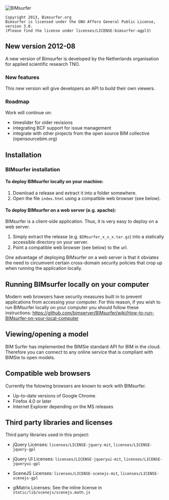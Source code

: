<img src="https://raw.github.com/opensourceBIM/BIMsurfer/master/static/images/main-menu-logo.png" alt="BIMsurfer">

    Copyright 2013, Bimsurfer.org
    Bimsurfer is licensed under the GNU Affero General Public License, version 3.0. 
    (Please find the license under licenses/LICENSE-bimsurfer-agpl3)

## New version 2012-08
A new version of Bimsurfer is developed by the Netherlands organisation for applied scientific research TNO.

### New features
This new version will give developers an API to build their own viewers.

### Roadmap
Work will continue on:
- timeslider for older revisions
- integrating BCF support for issue management
- integrate with other projects from the open source BIM collective (opensourcebim.org)

	
## Installation

### BIMsurfer installation

#### To deploy BIMsurfer locally on your machine:

1. Download a release and extract it into a folder somewhere.
2. Open the file `index.html` using a compatible web browser (see below).

#### To deploy BIMsurfer on a web server (e.g. apache):

BIMsurfer is a client-side application. Thus, it is very easy to deploy on a web server.

1. Simply extract the release (e.g. `BIMsurfer_x_x_x.tar.gz`) into a statically accessible directory on your server. 
2. Point a compatible web browser (see below) to the url.

One advantage of deploying BIMsurfer on a web server is that it obviates the need to circumvent certain cross-domain
security policies that crop up when running the application locally.


## Running BIMsurfer locally on your computer

Modern web browsers have security measures built in to prevent applications from accessing your computer. 
For this reason, if you wish to run BIMsurfer locally on your computer you should follow these instructions: 
https://github.com/bimserver/BIMsurfer/wiki/How-to-run-BIMsurfer-on-your-local-computer

## Viewing/opening a model

BIM Surfer has implemented the BIMSie standard API for BIM in the cloud. 
Therefore you can connect to any online service that is compliant with BIMSie to open models.

## Compatible web browsers

Currently the folowing browsers are known to work with BIMsurfer.

* Up-to-date versions of Google Chrome.
* Firefox 4.0 or later
* Internet Explorer depending on the MS releases

## Third party libraries and licenses

Third party libraries used in this project:

* jQuery
  Licenses: `licenses/LICENSE-jquery-mit`, `licenses/LICENSE-jquery-gpl`

* jQuery UI
  Licenses: `licenses/LICENSE-jqueryui-mit`, `licenses/LICENSE-jqueryui-gpl`

* SceneJS
  Licenses: `licenses/LICENSE-scenejs-mit`, `licenses/LICENSE-scenejs-gpl`

* glMatrix
  Licenses: See the inline license in `static/lib/scenejs/scenejs.math.js`


